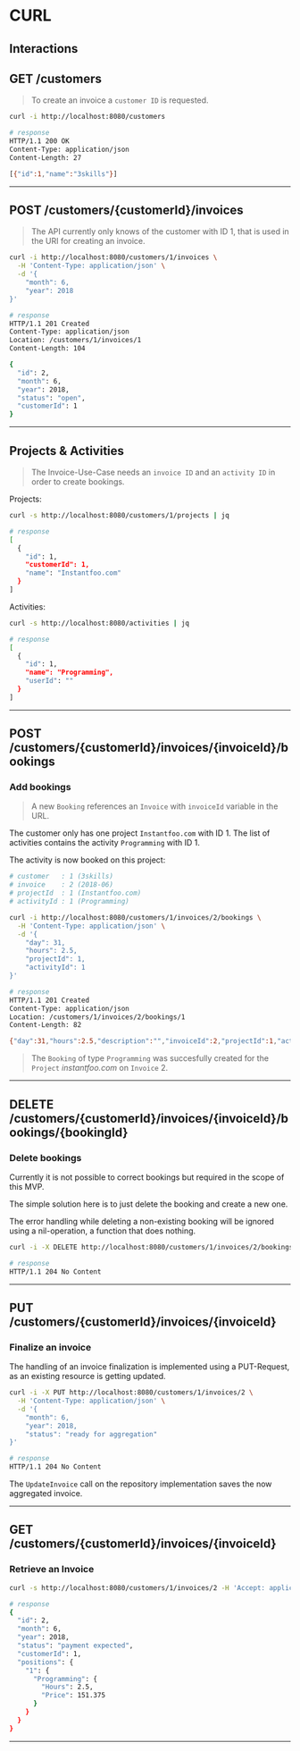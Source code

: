# CURL

## Interactions

## GET /customers

> To create an invoice a `customer ID` is requested.

```sh
curl -i http://localhost:8080/customers

# response
HTTP/1.1 200 OK
Content-Type: application/json
Content-Length: 27

[{"id":1,"name":"3skills"}]
```

---

## POST /customers/{customerId}/invoices

> The API currently only knows of the customer with ID 1, that is used in the URI for creating an invoice.

```sh
curl -i http://localhost:8080/customers/1/invoices \
  -H 'Content-Type: application/json' \
  -d '{
    "month": 6,
    "year": 2018
}'
```

```sh
# response
HTTP/1.1 201 Created
Content-Type: application/json
Location: /customers/1/invoices/1
Content-Length: 104

{
  "id": 2,
  "month": 6,
  "year": 2018,
  "status": "open",
  "customerId": 1
}
```

---

## Projects & Activities

> The Invoice-Use-Case needs an `invoice ID` and an `activity ID` in order to create bookings.

Projects:

```sh
curl -s http://localhost:8080/customers/1/projects | jq

# response
[
  {
    "id": 1,
    "customerId": 1,
    "name": "Instantfoo.com"
  }
]
```

Activities:

```sh
curl -s http://localhost:8080/activities | jq

# response
[
  {
    "id": 1,
    "name": "Programming",
    "userId": ""
  }
]
```

---

## POST /customers/{customerId}/invoices/{invoiceId}/bookings

### Add bookings

> A new `Booking` references an `Invoice` with `invoiceId` variable in the URL.

The customer only has one project `Instantfoo.com` with ID 1.
The list of activities contains the activity `Programming` with ID 1.

The activity is now booked on this project:

```sh
# customer   : 1 (3skills)
# invoice    : 2 (2018-06)
# projectId  : 1 (Instantfoo.com)
# activityId : 1 (Programming)

curl -i http://localhost:8080/customers/1/invoices/2/bookings \
  -H 'Content-Type: application/json' \
  -d '{
    "day": 31,
    "hours": 2.5,
    "projectId": 1,
    "activityId": 1
}'

# response
HTTP/1.1 201 Created
Content-Type: application/json
Location: /customers/1/invoices/2/bookings/1
Content-Length: 82

{"day":31,"hours":2.5,"description":"","invoiceId":2,"projectId":1,"activityId":1}
```

> The `Booking` of type `Programming` was succesfully created for the `Project` *instantfoo.com* on `Invoice` 2.

---

## DELETE /customers/{customerId}/invoices/{invoiceId}/bookings/{bookingId}

### Delete bookings

Currently it is not possible to correct bookings but required in the scope of this MVP.

The simple solution here is to just delete the booking and create a new one.

The error handling while deleting a non-existing booking will be ignored using a nil-operation, a function that does nothing.

```sh
curl -i -X DELETE http://localhost:8080/customers/1/invoices/2/bookings/1

# response
HTTP/1.1 204 No Content
```

---

## PUT /customers/{customerId}/invoices/{invoiceId}

### Finalize an invoice

The handling of an invoice finalization is implemented using a PUT-Request, as an existing resource is getting updated.

```sh
curl -i -X PUT http://localhost:8080/customers/1/invoices/2 \
  -H 'Content-Type: application/json' \
  -d '{
    "month": 6,
    "year": 2018,
    "status": "ready for aggregation"
}'

# response
HTTP/1.1 204 No Content
```

The `UpdateInvoice` call on the repository implementation saves the now aggregated invoice.

---

## GET /customers/{customerId}/invoices/{invoiceId}

### Retrieve an Invoice

```sh
curl -s http://localhost:8080/customers/1/invoices/2 -H 'Accept: application/json' | jq

# response
{
  "id": 2,
  "month": 6,
  "year": 2018,
  "status": "payment expected",
  "customerId": 1,
  "positions": {
    "1": {
      "Programming": {
        "Hours": 2.5,
        "Price": 151.375
      }
    }
  }
}
```

---

